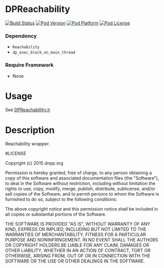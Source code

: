 DPReachability
===================

[![Build Status](http://img.shields.io/travis/dnpp73/DPReachability.svg?style=flat-square)](https://travis-ci.org/dnpp73/DPReachability)
[![Pod Version](http://img.shields.io/cocoapods/v/DPReachability.svg?style=flat-square)](http://cocoadocs.org/docsets/DPReachability/)
[![Pod Platform](http://img.shields.io/cocoapods/p/DPReachability.svg?style=flat-square)](http://cocoadocs.org/docsets/DPReachability/)
[![Pod License](http://img.shields.io/cocoapods/l/DPReachability.svg?style=flat-square)](http://opensource.org/licenses/MIT)

### Dependency
* `Reachability`
* `dp_exec_block_on_main_thread`

### Require Framework
* None

# Usage

See [DPReachabillity.h](DPReachability/DPReachability.h)

# Description

Reachability wrapper.

#LICENSE

Copyright (c) 2015 dnpp.org

Permission is hereby granted, free of charge, to any person obtaining a copy of this software and associated documentation files (the "Software"), to deal in the Software without restriction, including without limitation the rights to use, copy, modify, merge, publish, distribute, sublicense, and/or sell copies of the Software, and to permit persons to whom the Software is furnished to do so, subject to the following conditions:

The above copyright notice and this permission notice shall be included in all copies or substantial portions of the Software.

THE SOFTWARE IS PROVIDED "AS IS", WITHOUT WARRANTY OF ANY KIND, EXPRESS OR IMPLIED, INCLUDING BUT NOT LIMITED TO THE WARRANTIES OF MERCHANTABILITY, FITNESS FOR A PARTICULAR PURPOSE AND NONINFRINGEMENT. IN NO EVENT SHALL THE AUTHORS OR COPYRIGHT HOLDERS BE LIABLE FOR ANY CLAIM, DAMAGES OR OTHER LIABILITY, WHETHER IN AN ACTION OF CONTRACT, TORT OR OTHERWISE, ARISING FROM, OUT OF OR IN CONNECTION WITH THE SOFTWARE OR THE USE OR OTHER DEALINGS IN THE SOFTWARE.
